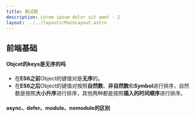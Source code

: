 ```yaml
---
title: 面试题
description: Lorem ipsum dolor sit amet - 2
layout: ../../layouts/MainLayout.astro
---
```



## 前端基础
#### Objcet的keys是无序的吗

- 在**ES6之前**Object的键值对是**无序**的。
- 在**ES6之后**Object的键值对按照**自然数**、**非自然数**和**Symbol**进行排序，自然数是按照**大小升序**进行排序，其他两种都是按照**插入的时间顺序**进行排序。

#### async、defer、module、nomodule的区别

**<script>**标签的**async**和**defer**属性可以控制脚本的加载方式和行为。**async**属性可以异步下载**JavaScript**资源，但会在下载后立即执行，因此仍然可能会阻塞渲染。**defer**属性可以延迟脚本的执行，直到DOM准备完成，因此可以防止脚本阻塞解析和渲染。

最佳实践：建议所有**外链脚本**都默认设置此属性，因为它不好阻塞HTML解析，可以并行下载JavaScript资源，还可以按照它们在HTML中的相对顺序执行，确保有依赖关系的脚本运行时，不会缺少依赖。

在`SPA`的应用中，可以考虑把所有的`script`标签加上`defer`属性，并且放到`body`的最后面。在现代浏览器中，可以并行下载提升速度，也可以确保在老浏览器中，不阻塞浏览器解析HTML，起到降级的作用。

注意：

- `defer`属性仅适用于`外部脚本`,如果`scrpit`脚本没有`src`，则会忽略`defer`特性。
- `defer`属性对模块脚本`scrpit type = 'module'`无效，因为模块脚本就是以`defer`对形式加载的。

**async**

- 不阻塞浏览器解析HTML，但是`script`下载完成后，会立即中断浏览器解析HTML，并执行此`script`。
- 会并行下载JavaScript资源。
- 互相独立，谁先下载完，谁先执行，`没有固定的先后顺序`，`不可控`。
- 由于没有确定的执行时机，所以在脚本里面可能或获取不到HTML中已有的元素。
- `DOMContentLoaded`事件和`script`脚本无相关性，无法确定它们的先后顺序。
- 适用于：`独立的第三方脚本`。

`async`和`defer`最大的区别是它们的`执行时机`。

**type='module'**和**nomodule**属性是特定于发送到浏览器的**ES6**模块。当使用**type='modlue'**时，浏览器会期望这些脚本的内容包含**ES6**模块，并将延迟这些脚本的执行，直到默认构建好**DOM**。相反的，**nomodule**属性会向浏览器表示当前脚本不使用ES6模块。


#### for 和 forEach 的区别

for可以用break来终止循环，可以修改索引改变循环次数，forEach不能修改索引来左右它的循环次数,不能终止循环。

`for in` 和 `for of`循环区别:

- for in 用于遍历对象的键(key),for in 会遍历所有自身的和原型链上的可枚举属性。如果是数组，for in 会将数组的索引(index)当做对象的key来遍历，其他的object也是一样的。for of
- 引入的语法，用于遍历所有迭代器iterator，其中包含HTMLCollection，NodeList,Array,Map,Set,String,TypedArray,arguments等对象的值

数组方法`forEach`和`map`的区别

- forEach没有返回值，map有返回值
- map满足条件的返回当前项

#### 数组扁平化

- 递归

```js
const arr = [1, 2, 3, [10, 20, 30, [500, 600, 800]]]
function flatten(arr){
  let res = []
  if(Array.isArray(arr)){
    for( const k of arr ){
      if(Array.isArray(k)){
        res = res.concat(flatten(k))
      }else{
        res.push(k)
      }
    }
  }
  return res
}
const res = flatten(arr)
console.log(res)    //  [1, 2, 3, 10, 20, 30, 500, 600, 800]
```

#### 统计字符串中字母个数或统计最多的字母数

```js
const str = 'sbsassrabsdasdaspppppppp'

const obj = {}

for (let i = 0; i < str.length; i++) {
  if (str[i] in obj) {
    obj[str[i]]++
  } else {
    obj[str[i]] = 1
  }
}

const res1 = Object.entries(obj)
let max = 0  // 出现最多的字符串的个数
let maxStr = ''   // 出现个数最多的字符串

res1.forEach(v => {
  if (v[1] > max) {
    max = v[1]
    maxStr = v[0]
  }
}
)
```

#### new一个对象的过程

1. 创建一个空对象
2. 将this指向这个对象
3. 给这个对象添加属性/方法，执行这个对象里面的方法
4. 返回这个对象  （所以new一个对象，不用return）

#### css布局，左侧宽度最小150px,最大25%,右侧自适应

```scss
<div class="box">
  <div class="left"></div>
  <div class="right"></div>
</div>

<style lang="scss">
.box{
  width:100vw;
  display:flex;
  .left{
    min-width:150px;
    max-width:25%
  }
  .right{
    flex:1
  }
}

</style>
```

#### 想调节一下父元素的透明度，但是又不影响子元素的透明度

可以为父元素设置一个透明的背景色

```scss
给父元素加 background: rgba(0,0,0,.5)
```

#### iframe的缺点

iframe类似于框架，可以在一个页面中嵌入别的页面。

1. 在一个页面中如果利用iframe嵌入了多个别的页面，不利于我们管理
2. 在一些小型管理设备，比如手机上可能无法完全显示框架，兼容性不好
3. iframe是会阻塞页面的加载的，会影响网页的加载速度。
4. 比如window的onload事件会在页面或者图像加载完成后立即执行，但是如果当前页面当中用了iframe了，那还需要把所有的iframe当中的元素加载完毕才会执行，这样就会让用户感觉网页加载速度特别慢，影响体验感
5. 代码复杂，不利于seo优化，现在的搜索引擎还不能很好的处理iframe当中的内容
6. iframe框架会增加http的请求次数

#### display有哪些取值

- `none:`     隐藏dom元素，但不占据位置
- `flex:`       开启flex布局
- `table:`     table 表格
- `block:`      可以将一个行内/行内块元素，转换成块级元素
- `inline-block:`     将块级/行内元素转换成行内块元素

#### 使用原生js实现点击dom添加边框，点击其他dom则取消边框

```html
<div id="box">
  <span class="icon">按钮</span>
</div>
```

```js
const box = document.getElementById('box')

box.onclick = function (e) {
  e.stopPropagation()
  const target = e.target
  if(isIcion(target)){
    target.style.border = '1px solid red '
  }
}

function isIcion (target) {
  return target.className.includes('icon')
}

const doc = document

doc.onclick = function (e) {
  const children = box.children 
  for(let i = 0 ; i < children.length ; i++){
    if(isIcion(children[i])){
      children[i].style.border = ' none '
    }
  }
}
```

#### const声明的数组，还能push元素吗，为什么

- 因为push是给数组追加元素，并不改变该数组的`内存引用`地址
- const声明的数组是不能重新赋值的

#### 什么是原型链

- 当访问一个对象的某个属性时，会先在这个对象本身去查找
- 当这个对象的本身没有这个属性时，会沿着它的`__proto__`原型去找，即它的构造函数的prototype。
- 直到构造函数原型对象prototype的`__proto__`隐式原型上查找。
- 这样一层一层的往上查找就形成了一条链，叫做原型链。（原型链的尽头是`null`）

#### 了解哪些ES6新特性

- 箭头函数
- 对象解构
- 数组解构
- 扩展运算符
- 新增解决异步编程的方式 `async/await`
- let、const；let 声明变量 const 声明常量  都具有`块级作用域`
- 新增了class，更便于实现继承
- Object.values
- Object.keys
- proxy
- 装饰器
- 函数默认值



#### 单项数据流和双向数据流的理解

- `vue`、`react`都遵循了单向数据流。

- 单向数据流：就好像vue里面的props，父组件流向子组件的数据，子组件里不能直接修改，只能通知父组件来修改，如果是引用数据类型，可以修改里面的属性，但vue始终都是不推荐我们去修改的，因为这样会让数据流向不明确。
- 双向数据流：父组件流向子组件的数据，子组件也是可以修改的流向父组件的，叫做双向数据流，如： v-model .sync修饰符。



#### js中string有哪些常用的方法

- split 将字符串切割成数组
- indexOf :查找字符串中有没有包含某些字符，找到就返回它的索引，找不到则返回-1
- includes: 查找字符串中有没有包含某个字符串，找到就返回true，找不到就返回undefined
- slice
- `es6新增:` repaceAll

#### null和undefined的区别

- null:代表空，（空对象指针），转化为数值时是0。
- undefined:表示未定义，转化为数值时为NaN。
  - 一个函数没有返回值，返回的就是undefined。
  - 访问一个对象里面的属性，当不存在这个属性时，得到的就是undefined。
  - 一个变量被声明，但未赋值，得到的是undefined。

#### for循环里定时器输出问题

1. 利用let具有局部作用域特点

```js
// 把var声明改成let声明
for (var i = 0; i < 5; i++) {
  setTimeout(() => {
    console.log(i) //   5 5 5 5 5
  }, i * 1000)
}

// 怎么解决？依次打印1 2 3 4 5 

for(let i = 0; i < 5 ;i ++ ){
  setTimeout((i)=>{
    console.log(i)   //   0 1 2 3 4 
  }，i * 1000,i)
}
```

2. 利用立即执行函数（`IIFE`）

```js
for(var i = 0; i < 5 ;i ++ ){
  setTimeout((i)=>{
    console.log(i)   //   0 1 2 3 4 
  }，i * 1000,i)
}

for(var i = 0; i < 5 ;i ++ ){
  (
    setTimeout((i)=>{
    console.log(i)   //   0 1 2 3 4 
  }，i * 1000,i)
  )(i)
}
```

#### 函数柯里化

待...
#### js的继承

1. 原型如何实现继承

```js
function Person (value){
  this.val = value
}

Person.prototype.getValue = function (){
  console.log(this.val)
}

function Child(value){
  Person.call(this,value)
}

Child.prototype= new Person()

const child = new Child(123)

child.getValue()   // 123
child  instanceif  Person    // true
```

2. 利用class实现继承

```js
class Footer{
  constrictor(value){
    this.val = value
  }
  // 实例方法
  getValue(){
    console.log(this.val)
  }
}

class Son  extends Footer {
  constrictor(value){
    super(value)
    this.val = value
  }
}

const son  = new Son('test')
son.getValue()   // test
Son  instanceif  Footer    // true
```

#### 前端怎么实现水印效果

1. 显性水印+DOM元素直接遮盖
2. 显性水印+Canvas
3. 保护程序+DOM元素直接遮盖
4. Base64传输
5. 加料的Base64 

#### 对闭包的理解

- 闭包是指有权访问另一个函数作用域中变量的函数，优点是`私有化数据`，但又在私有化数据的基础上报`保持数据`，缺点是：使用不恰当会导致`内存泄露`，在不需要的时候，及时把变量设置为`null`。
- 闭包的应用是非常广泛的，比方常见的`防抖`、`节流`、`函数柯里化`，在vue、react源码也应用广泛使用。

#### 手写实现forEach

```js
  Array.prototype.myForEach = function (callBack) {
    // 先判断this是否是合法的
    if (this === null || this === undefined) {
      throw new TypeError(`Cannot read property 'myForEach' of null`)
    }

    // 判断callback是否合法
    if (Object.prototype.toString.call(callBack) !== `[object Function]`) {
      throw new TypeError(callBack + `is not a function`)
    }

    // 取执行方法的数组对象 和 传入的this对象
    const _arr = this,
      thisArg = arguments[1] || window
    for (let i = 0; i < _arr.length; i++) {
      callBack(_arr[i], i, _arr)
    }
  }
```

#### typeof和instanceof的区别

typeof与instanceof都是判断数据类型的方法，区别：

- `typeof`会返回一个变量的基本类型，`instanceof`返回的是一个布尔值。
- instanceof可以准确的判断`复杂引用数据类型`，但是不能判断`简单数据类型`。
- 而typeof也存在弊端，它虽然可以判断基础数据类型（null除外），但是引用数据类型，除了`function`类型以外，其他的也无法判断。

> 通用检测数据类型，可以采用Object.prototype.toString，调用该方法，统一返回格式 [ojbect xxx] 的字符串。

```js
// 使用方法
const num = 1
Object.prototype.toString(num)   // [object Number]
```

#### 查询某个对象是否有某个属性的方法

```js
const obj = {
  fn:()=>{
    
  },
  fn1:()=>{
    
  }
}

const targetFn = 'fn'   // 你要查询哪个属性

const res= Object.keys(obj).some(v=>v===targetFn)
console.log(res)    // true
```

#### splice 和 slice 的区别

- splice是会改变原数组的，而slice不会改变原数组，而是返回一个新数组。
- splice(startIdx,itemNum)   startIdx从索引哪里开始截取，itemNum截取几个

#### 构造函数 和 普通函数 有什么区别

1. 调用方式不一样:
   - 普通函数调用方式：直接调用person();
   - 构造函数调用方式：需要使用new关键字来调用 new person();
2. 作用不一样（构造函数用来`新建实例对象`的）
3. 首字母大小写习惯 ： `构造函数`一般首字母`大写`，更符合命名规范
4. 函数的`this指向`不同
   - 普通函数中的this，在严格模式下会指向`undefined`,非严格模式下指向`window对象`
   - 构造函数的this指向它本身构造出来的`实例对象`；
5. 写法不同

#### 伪数组和数组的区别

- 区别：伪数组里面有跟数组一样的length属性，可以进行遍历，可以用for循环，以及`forEach`，但不能使用数组方法，伪数组是一个普通对象，数组类型是Array。
- 为什么设置伪数组：伪数组对象的设置目的更多是只让我们`遍历和访问下标`，而不是去添加/删除它的元素。

```js
a.b.c.d  与 a['b']['c']['d'] 哪个性能更高点
答案:
是`a.b.c.d`比`a['b']['c']['d']`性能高些，后者还要考虑`[]`中的变量的情况，再者，从两种形式的结构来看，显然编译器前者要比后者更容易些，自然更快一些.
```

#### Set和Map的区别

- `Set`本身是一个构造函数，类似一个数组，但是它里面的成员的值都是唯一的，没有重复的值。
  - set.keys()：返回键名的遍历器
  - set.values()：返回键值的遍历器
  - set.forEach：用于遍历每个成员
- `Map`本质上是键值对的集合（hash结构），类似于一个对象。但是传统上只能用字符串当作键。这给它的使用带来了很大的限制。
  - size属性：返回Map结构的成员总数
  - set方法：修改成员的值
  - get方法：得到成员的值
  - has方法：判断是否有某个成员，返回一个布尔值
  - forEach方法：遍历每一个成员
  - delete方法：输出某个成员

  #### ES5和ES6的区别，说几个ES6的新增的方法

ES6代表是ES6以后的版本，统称为ES6。

数组的方法:filter reduce sort map some ervey find findIndex

对象的方法:Object.values Object.keys

扩展运算符/收缩运算符

对象的解构赋值 数组的解构赋值 函数形参的默认值

let 和 const let是声明变量的 const常量的

const声明的引用数据类型，里面的属性、元素可以修改，简单数据类型不可以修改。

它们都具有==块级作用域==

新增了块级作用域

#### 使用箭头函数应注意什么/箭头函数和普通函数的区别

- 箭头函数没有自己的this，this指向上一级
- 箭头函数的参数如果只有一个可以去掉小括号，如果return后面只有一句代码的话可以省略大括号
- 箭头函数没有`arguments`
- 箭头函数没有自己的`prototype`
- 普通函数的this指向最后的调用者

#### 对象转换数组

Object.keys（）把对象的所有key转换成一数组

```js
const obj ={
  a:1,
  b:2,
  c:3
}
const res = Object.keys(obj) // 返回一个新数组
console.log(res)    // ['a','b','c']
```

Object.values() 把对象的所有values转换成一数组

```js
const obj ={
  a:1,
  b:2,
  c:3
}
const res = Object.values(obj) // 返回一个新数组
console.log(res)    // ['1','2','3']
```

Object.entries() 把对象转化为数组

```js
const obj ={
  a:1,
  b:2,
  c:3
}
const res = Object.entries(obj)
console.log(res)    // [{a:1},{b:2},{c:3}]
```

#### ES6新特性

- Promise
- async / await
- 箭头函数
- 对象解构 / 数组解构
- Proxy代理
- Map / Set
- 函数参数默认值
- let / const
- 模板字符串
- symbol
- 模块化
- 指数操作符
- 链操作符
- Promise.any
- Object.values（）
- Bigint
- String.prototype.replaceAll()
- 数字分割符
- 展开运算符

#### 手写call

```js
Function.prototype.myCall = function (ctx){
  if(typeof this !== 'function'){
    throw new Error('Error')
  }
  ctx = ctx || window
  ctx.fn = this 
  const args = [...arguments].slice(1)
  const res = ctx.fn(...args)
  delete ctx,fn
  return res
}
```

#### 手写apply

```js
Function.prototype.myApply = function (ctx){
  ctx = ctx || window
  if(typeof this !== 'function'){
    throw new Error('Error')
  }
  ctx.fn = this 
  let res
  if(arguments[1]){
    res = ctx.fn(...arguments[1])
  }else{
    res = ctx.fn()
  }
  delete ctx,fn
  return res
}
```

#### 手写bind

```js
Function.prototype.myBind = function (ctx) {
  if(typeof this !== 'function'){
    throw new Error('Error')
  }
  ctx = ctx || window 
  const _this = this
  const args = [...arguments].slice(1)
  return function F(){
    if(_this instanceof F){
      return new _this(...args,...arguments)
    }
    return _this.apply(ctx,[...args,...arguments])
  }
}
```

#### 跨域怎么解决

- jsonp
- proxy反向代理 -- 通常开发阶段，都是用该方法
- iframe标签 + tomain
- 后端配置`cors`

#### css、重绘、重排

- 重排：比如我们操作dom改变它的盒子大小等，影响到它的布局，就会引发浏览器的重排机制，重新计算dom树、css样式树，结合生成布局树，重新排版渲染页面，叫做重排。
- 重绘：比如单纯改变一个字体大小的，不影响到它的布局排版，那只会引发浏览器的重绘机制，即重新绘制页面，叫做重绘。
- 细节：引发重排必定会引发重绘，引发重绘不一定会引发重排的。

#### js循环机制的过程；举例说明哪些操作是微任务

因为js的特殊性，只能被设置为单线程的，但是为了解决某些比较耗时的任务阻塞到其他任务执行，就有了同步和异步的概念，同步任务在主线程上执行，异步任务暂时挂起，等到有结果了再去执行。

循环过程：代码是从上往下执行，当遇到异步任务，就会开启并推入到任务队列里面，异步又分宏任务和微任务。同步代码立即执行，同步代码执行完了就去看看任务队列里有没有微任务，有就清空微任务，再去处理宏任务，每次都是循环这个过程，叫做事件循环`eventloop`。

#### webSocket使用经验

websocket是一个`持久化`的协议，相比HTTP这种`非持久`的协议来说。

比如一些官网的人工客服窗口等。

## vue

#### v-if和v-show的使用场景

v-if：是通过动态删除和创建整个DOM元素的，相对而言更消耗性能，一般适用于非频繁切换显示/隐藏

v-show：是通过css的display：none来隐藏整个dom元素的，适用于频繁切换的应用场景

v-for和v-if的优先级

通过源码可以知道，当v-for和v-if同时使用在一个标签上，在vue2里v-for的优先级是比v-if高的，vue3中v-if优先级更高。

#### 对vuex的理解

  vuex是用于`状态集中管理`和`数据共享`的，比如一些用户信息、token一般可以存储在vuex和localStorage，搭配使用。

  五大核心属性

- state   存储数据
- mutations  唯一可以直接修改state里面的数据的地方  `不可以执行异步代码`
- actions     `可以执行异步代码`，用于派发mutations来修改数据，可以在这里发请求
- getters   可以简化我们取vuex里面的数据，比如计算购物车的总价，类似于`计算属性`
- modules  当我们的项目很大的时候，vuex里面的数据多了，就很难去阅读了，可以`分模块`，比如用户信息模块  新闻列表模块等

#### vue中的路由导航守卫

- 全局前置守卫

可以使用`router.beforeEach`注册一个全局前置守卫：

```js
const router = createRouter({ ... })

router.beforeEach((to, from) => {
  // ...
  // 返回 false 以取消导航
  return false
})
```

当一个导航被触发时，全局前置守卫按照创建顺序调用。守卫是异步解析执行，此时导航在所有守卫`resolve`完之前一直处于`等待中`。

每个守卫方法接受两个参数：

- `to`：即将要进入的目标 用一种标准化的方式
- `from`：当前导航正要离开的路由 用一种标准化的方式
- `next`:**确保 next** 在任何给定的导航守卫中都被**严格调用一次**。它可以出现多于一次，但是只能在所有的逻辑路径都不重叠的情况下，否则钩子永远都不会被解析或报错。这里有一个在用户未能验证身份时重定向到`/login`的**错误用例**：

可以返回的值如下：

- `false`：取消当前的导航。如果浏览器的URL改变了（可能是用户手动或者浏览器后退按钮），那么URL地址会重置到`from`路由对应的地址。
- 一个路由地址：通过一个路由地址跳转到一个不同的地址，就像调用`router.push()`一样，你可以设置诸如`repace:true` 或 `name:'home'`之类的配置。当前的导航被中断，然后进行一个新的导航，就和`from`一样。

- 全局解析守卫

可以用`router.beforeResolve`注册一个全局守卫。这和`router.beforeEach`类似，因为它在`每次导航`时都会触发，但是确保在导航被确认之前，`同时在所有组件内守卫和异步路由组件被解析之后，解析守卫就被正确调用`

`router.beforeResolve` 是获取数据或执行任何其他操作（如果用户无法进入页面时你希望避免执行的操作）的理想位置。

- 全局后置钩子

路由页面`跳转成功之后`执行的一个钩子，这里一般可以用于修改页面标题，声明页面等事情。

- 路由独享守卫

```js
const routes = [
  {
    path: '/users/:id',
    component: UserDetails,
    beforeEnter: (to, from) => {
      // reject the navigation
      return false
    },
  },
]
```

`beforeEnter` 守卫 **只在进入路由时触发**，不会在 `params`、`query` 或 `hash` 改变时触发。例如，从 `/users/2` 进入到 `/users/3` 或者从 `/users/2#info` 进入到 `/users/2#projects`。它们只有在 **从一个不同的** 路由导航时，才会被触发。

- 组件内守卫

可以在路由组件内直接定义路由导航守卫(传递给路由配置的)

可配置API

- `beforeRouteEnter`
- `beforeRouteUpdate`
- `beforeRouteLeave`

```js
const UserDetails = {
  template: `...`,
  beforeRouteEnter(to, from,next) {
    // 在渲染该组件的对应路由被验证前调用
    // 不能获取组件实例 `this` ！
    // 因为当守卫执行时，组件实例还没被创建！
    next(vm=>{
      console.log(vm)  // vm就可以拿到当前组件实例对象
    })
  },
  beforeRouteUpdate(to, from) {
    // 在当前路由改变，但是该组件被复用时调用
    // 举例来说，对于一个带有动态参数的路径 `/users/:id`，在 `/users/1` 和 `/users/2` 之间跳转的时候，
    // 由于会渲染同样的 `UserDetails` 组件，因此组件实例会被复用。而这个钩子就会在这个情况下被调用。
    // 因为在这种情况发生的时候，组件已经挂载好了，导航守卫可以访问组件实例 `this`
  },
  beforeRouteLeave(to, from) {
    // 在导航离开渲染该组件的对应路由时调用
    // 与 `beforeRouteUpdate` 一样，它可以访问组件实例 `this`
  },
}
```

##### 完整的导航解析流程

1. 导航被触发。
2. 在失活的组件里调用 `beforeRouteLeave` 守卫。
3. 调用全局的 `beforeEach` 守卫。
4. 在重用的组件里调用 `beforeRouteUpdate` 守卫(2.2+)。
5. 在路由配置里调用 `beforeEnter`。
6. 解析异步路由组件。
7. 在被激活的组件里调用 `beforeRouteEnter`。
8. 调用全局的 `beforeResolve` 守卫(2.5+)。
9. 导航被确认。
10. 调用全局的 `afterEach` 钩子。
11. 触发 DOM 更新。
12. 调用 `beforeRouteEnter` 守卫中传给 `next` 的回调函数，创建好的组件实例会作为回调函数的参数传入。

#### keep-alive的使用

```js
<keep-alive includes="['Son']">  
  // includes 是要指定哪些组件需要缓存，可以写成数组/正则/字符串，与组件里的name配对
  // excludes 指定哪些组件不需要缓存  .....
  // 需要缓存的组件
  <router-view />
</keep-alive>
```

#### 有没有自定义过一些指令

- 一键copy文字
- 图片加载不出来，显示默认图片
- 表单自动获取焦点


#### data、props、methods、watch、computed的优先级

`props` > `methods` > `data` > `computed` > `watch`

computed与watch的应用场景

computed：当多个数据依赖一个数据的时候，用computed，具有缓存性，必须有返回值，因为是依赖计算出来的这个值

watch：当一个数据依赖多个数据的时候，用watch，watch里面可以执行异步代码，computed不行.

#### 生命周期

###### vue2:

`beforeCreate=>created `

 创建前创建完毕，

beforeCreate此时还没有el和data和methods,数据代理还没开始

created此时已经有data和methods了，数据代理也开始了

`beforeMount>mounted`

挂载前挂载完毕

beforeMount可以发送ajax请求，开启定时器、发布订阅等操作了

mounted 此时已经有DOM结构了，可以操作dom，但是不建议这么做

`beforeUpdata==>updated`

数据更新会触发这两个钩子，不能在updated这个钩子函数里面更新数据，这样会一直触发这个函数，会形成死循环。

`beforeDestroy==>destroyed`

beforeDestroy一般在这个钩子上，做一些收尾工作，比如==清除定时器==、==取消订阅==、==清除自定义事件==等.

###### vue3:

beforeDestroy 改为 beforeUnmount

destroyed 改为 unmounted

> vue2中当没有指定el要挂载的元素，beforeCreate和created都会触发
>
> vue3不会

#### 对vue3有了解过吗

vue3中响应式用到了ES6中的 `Proxy` 代理对象，但是对于基本数据类型，还是用了Object.defineProperty来做响应式。

vue3中打包速度和更好支持TS，还有组合式API，数据和方法都整合到了setup函数里面（setup执行时机比beforeCreate还快，setup里面的this -undefined），比传统vue2的optionsApi能够更好更优雅的管理代码，可以把每个功能模块拆成一个hooks模块，需要就引入这个模块。

vue3中的Proxy性能更好，因为proxy侦听的对象本身，而defineProerty是遍历对象的每个属性，在性能消耗方面，vue3性能消耗更低。

由于Proxy，vue3能侦听到数组被修改，而vue2不能，但能通过那其中方法去改变（改变原数组的方法）,都知道，vue2中给对象后新增的属性是丢失了响应式的，而vue3没有，后新增的属性也是响应式的

新增了watchEffect API，它是一个函数，接受一个回调函数，它是非惰性的。在这个函数里面用到了某个数据，当你读取或修改了这个数据，就会被这个函数侦听到，从而触发这个回调函数，就可以在这个会回调里面写一些自定义逻辑了

移除了过滤器：因为像过滤器能实现的，用computed和methods也能实现，用过滤器，反而还有学习成本。

用到的内置api要单独按需引入

```js
例如：import {ref,reactive,watchEffect} from 'vue'
```

更好的浏览器红利

新增了 `ref`、`reactive` 函数

#### vue3中做过哪些性能优化

reatvie与shallowReactive的区分使用场景，当一个数据结构是深层次的，但要做响应式的只有第一层的话，可以用shallowReactive

```js
import { shallowReactive } from 'vue'
exprot default {
  name:'xxx',
  setup(){
    const data = shallowReactive({
      name:'杨某某',
      age:18
    })
    return {data}
  }
}
```

#### vue中nextTick的作用与原理

vue更新页面是采用了异步更新的，如果我们想要获取到最新的DOM，可以用vue给我们提供的nextTick，在它的回调里面可以拿到更新后的DOM元素,但是vue是不推荐我们直接操作DOM的,nextTick底层用了`promise.then`方法，如果浏览器不支持，就会使用`mutationObserver`、`setTimeout`

- nextTick的细节：如果你没有提供回调，它会返回一个`promise对象`，所以可以使用`async`、`await`

- 原理：

  vue更新数据是异步更新的，当发现数据变更，会开启一个队列，推进这个队列，当多次数据变更只会推进一次，这样会减少一些不必要的更新和计算。

#### Vue.use原理 

概念:

如果插件是一个对象，必须提供 `install` 方法

如果插件是一个函数，它会被作为 `install` 方法，install方法调用时，会将Vue构造函数作为参数传入

> 注意:该方法需要在调用new Vue() `之前` 被调用

#### vue中的token持久化存储

vue中存储token，一般像token这样的数据都要做持久化的，我们都知道存储在本地localStorage里面的数据只有在用户主动去清除才会被清除的，是持久的，但是还有一个问题，存储在localStorage里的数据不是响应式的，我们可以也存一份到vuex里，我们可以借助一个插件-- `persistedstate` 来做token持久化。

```js
1、安装
npm i persistedstate
2、导入插件
import persistedstate from 'vuex-persistedstate'
3、使用
modules: {},
plugins: [
  // 使用vuex数据持久化插件
  persistedstate({
    paths: ['tokenObj']
  })
]
```

#### 当修改data时vue的组件重渲染是异步还是同步

vue更新数据是采用了异步策略的。当我们修改了数据，vue会开启一个队列，当多次触发修改数据，也只会被推进这个队列一次，因为这样可以避免不必要的计算更新视图，所以vue给我们提供了一个 `nextTick` 函数，它的回调里面可以拿到最新的dom。

#### vue多组件嵌套通信方式

eventBus 事件总线  `适用于任意组件间通信`

props，从父组件逐层往下传递数据...

消息订阅与发布  需要安装插件

vue2.x后新增的provide与inject

发送方：

```js
import { provide } from 'vue'
provide('事件名',要传递的数据)
```

接收方：

```js
import { inject } from 'vue'
const res = inject('事件名')   // res 得到的就是数据
```

#### this.$off 源码

```js
Vue.prototype.$off = function (event, fn) {
  var vm = this;   // 保存this
  // 当没有传参数，清空所有event事件
  if (!arguments.length) {
    vm._events = Object.create(null);  // 创建一个空对象
    return vm   // 返回这个空对象
  }
  // 当传入的是一个数组，遍历数组里的每一项并清空该事件
  if (Array.isArray(event)) {
    for (var i$1 = 0, l = event.length; i$1 < l; i$1++) {
      vm.$off(event[i$1], fn); 
    }
    return vm
  }
  // specific event
  var cbs = vm._events[event];
  if (!cbs) {
    return vm
  }
  if (!fn) {   // 如果没有传入回调函数，则只移除这个回调的监听器
    vm._events[event] = null;
    return vm
  }
  // specific handler
  var cb;
  var i = cbs.length;
  while (i--) {
    cb = cbs[i];
    if (cb === fn || cb.fn === fn) {
      cbs.splice(i, 1);
      break
    }
  }
  return vm
};
```

#### 为什么vue中methods对象this能到data里面的数据---原理

```ts
function initMethods (vm, methods) {
    var props = vm.$options.props;
    for (var key in methods) {
      {
        if (typeof methods[key] !== 'function') {
          warn(
            "Method \"" + key + "\" has type \"" + (typeof methods[key]) + "\" in the component definition. " +
            "Did you reference the function correctly?",
            vm
          );
        }
        if (props && hasOwn(props, key)) {
          warn(
            ("Method \"" + key + "\" has already been defined as a prop."),
            vm
          );
        }
        if ((key in vm) && isReserved(key)) {
          warn(
            "Method \"" + key + "\" conflicts with an existing Vue instance method. " +
            "Avoid defining component methods that start with _ or $."
          );
        }
      }
      / bind绑定函数的的this指向vue构造函数 /
      vm[key] = typeof methods[key] !== 'function' ? noop : bind(methods[key], vm);
    }
}
```



#### vue3的patch打补丁做了些什么

- 对比新旧vNode的tag`标签`有没有改变，没有再对比的`props`有没有改变

```js
// oldVNode 旧节点 newVnode  新节点
function ptach(oldVNode,newVnode){
if(oldVNode.tag === newVnode.tag){
 // 存储旧节点
  const el = oldVNode.el
  // props
  const oldProps = oldVNode.props || {}
  const newProps = newVNode.props || {}
  // 遍历新对象
  for(const key in newProps){
    const oldValue = oldProps[key]
    const newValue = newProps[key]
    // 当新旧的props发生改变了，把最新的props赋值给旧的节点
    if(newVlaue !== oldValue){
      el.setAttribute(key,newValue)
    }
  }
  // 遍历旧对象
  for(const key in oldProps){
    // 如果旧对象没有key
    if(!(key in newProps)){
      el.removeAttribute(key)
    }
  }
  // children
  const oldChildren = oldVNode.children
  const newChildren = newVNode.children
  if(typeof newChildren = 'string'){
  }
}
}
```

#### vue3的细节

- compunted返回的是一个ref对象
- watch不能直接侦听一个字符串/数字，需要侦听的是`ref`对象

#### 函数式组件

- 优点：
  - `函数式组件` 不会有状态，不会有 `响应式数据` ，也没有自己的 `生命周期钩子` 这些东西，所以性能比普通组件性能要好。
  - `函数式组件` 和普通的对象类型的组件不同，它不会被看作成一个真正的组件，我们知道在 `patch` 过程中，如果遇到一个节点是组件的` vnode` ，会递归执行子组件的初始化过程；而函数式组件的 `render` 生成的是普通的 `vnode` ，不会又递归的子组件的过程，因此渲染开销会低很多。

#### computed的细节

```js
computed:{
  a(){
    return 100
  },
  b({a}){   // 入参可以拿到当前组件实例对象
    return a+100
  }
}
```

这样就不会在组件刷新时重新获取`getter`了，这也是性能优化的一种手段。

#### vue3的渲染机制

- 渲染管线：

  从高层面的视角看，Vue组件挂载后发生了如下这几件事：

  - `编译`：Vue模板被编译为了`渲染函数`:即用来返回虚拟DOM数的函数。这一步骤可以通过构建步骤提前完成，也可以通过使用运行时编译器即时完成。
  - `挂载`：运行时渲染器调用渲染函数，遍历返回的虚拟DOM数，并基于它的创建实际的DOM节点。这一步会作为`响应式副作用`执行，因此它会追踪其中所用到的所有响应式依赖。
  - `更新`：当一共依赖发生变化后，副作用会重新运行，这时候会创建一个更新后的虚拟DOM树。运行时渲染器遍历这颗新树，将它与旧树进行比较`diff`，然后将必要的更新应用到真实DOM上去。

- 模板 vs 渲染函数：

  Vue 模板会被预编译成虚拟 DOM 渲染函数。Vue 也提供了 API 使我们可以不使用模板编译，直接手写渲染函数。在处理高度动态的逻辑时，渲染函数相比于模板更加灵活，因为你可以完全地使用 JavaScript 来构造你想要的 vnode。

  那么为什么 Vue 默认推荐使用模板呢？有以下几点原因：

  1. 模板更贴近实际的 HTML。这使得我们能够更方便地重用一些已有的 HTML 代码片段，能够带来更好的可访问性体验、能更方便地使用 CSS 应用样式，并且更容易使设计师理解和修改。
  2. 由于其确定的语法，更容易对模板做静态分析。这使得 Vue 的模板编译器能够应用许多编译时优化来提升虚拟 DOM 的性能表现 (下面我们将展开讨论)。

  在实践中，模板对大多数的应用场景都是够用且高效的。渲染函数一般只会在需要处理高度动态渲染逻辑的可重用组件中使用。想了解渲染函数的更多使用细节可以去到[渲染函数 & JSX](https://cn.vuejs.org/guide/extras/render-function.html) 章节继续阅读。

- 树结构打平：

  - 当这个组件需要重渲染时，只需要遍历这个打平的树而非整棵树。这也就是我们所说的**树结构打平**，这大大减少了我们在虚拟 DOM 协调时需要遍历的节点数量。模板中任何的静态部分都会被高效地略过。

#### vue渲染流程

`template` 模板 或 `render` 渲染函数转换成 `vnode`虚拟节点，然后通过`mountElement`函数渲染成`element`真实DOM，再 `append(#app)`

> 注意：render渲染函数和template模板最终都会渲染成虚拟节点，但是render函数优先级更高，但是vue更推荐我们使用template模板写法，简单并且可以得益于diff时对于静态节点做静态提升的性能优化。



#### vue中的custom render

- 简介：允许用户自定义目标渲染平台
- 动机：不再局限于浏览器dom平台，可以把vue的开发模型扩展到其他平台。
- 使用：
  - createRennder：创建渲染器
  - 实现渲染接口：
    - createElement：创建元素
    - Insert:插入元素到容器内
    - setElementText:设置元素到文字
    - createtext：创建一个文字
    - parebNode:返回元素到父节点
    - remove：移除元素
    - patchProp:设置props
  - createApp:基于renderer创建app实例
- 原理

## http

#### 1、常见状态码

`3开头`：重定向

301:永久重定向

304:协商缓存  // 强缓存

`4开头`

400：请求参数错误

401: 没有权限（资源访问权限）

403：没有权限(token失效)

404: 地址找不到

405:用户在Request-Line字段定义的方法不允许

`5开头`：服务端问题

500：服务器产生内部错误

501：服务器不支持请求的函数

502：服务器暂时不可用，有时是为了防止发生系统过载

503：服务器过载或停止维修

504：关口过载，服务器使用另外一个关口或服务来响应用户，等待时间设定值较长

505：服务器不支持或拒绝请求头中指定的HTTP版本

#### 2、http的理解

HTTP：协议是超文本传输协议，是客户端浏览器或其他程序"请求"与Web服务器响应之间的应用层通信协议

HTTPS：主要是由HTTP+SSL构建的可进行加密传输、身份认证的一种安全通信通道。

#### 3、http与https的区别

- `https` 协议需要到CA申请证书，一般免费证书较小，因而需要一定的费用。
- `http` 是超文本传输协议，信息是明文传输的，https则是具有安全性的ssl加密传输协议。
- `http` 和 `https` 使用的是完全不同的连接方式，用的端口也不一样，前者是`80`，后者是`443`。
- `http` 的连接很简单，是无状态的：https协议是由ssl+http协议构建的可进行加密传输、身份认证的网络协议，比http协议安全。

#### 4、三次握手和四次挥手

三次握手是网络客户端跟网络服务器之间建立连接，并进行通信的过程。相当于客户端和服务器之间你来我往的三个步骤

1. 第一次握手是建立连接，客户端发送连接 请求报文，并传送规定的数据包
2. 第二次握手是服务器端表示接收到连接请求报文，并回传规定的数据包
3. 第三次握手是客户端接收到服务器回传的数据包后，给服务器端再次发送数据包。这样就完成了客户端跟服务器的连接和数据传送

#### 四次挥手表示当前这次连接请求已经结束，要断开这次连接

1. 第一次挥手是客户端对服务器发起断开请求
2. 第二次挥手是服务器表示接收到这次断开请求
3. 第三次挥手是服务器表示已经断开连接
4. 第四次挥手是客户端断开连接


```js
// 清理npm缓存
npm cache clean -f
// 安装scss
npm i sass sass-loader dart-sass

// .env.devalopment  开发环境会执行该文件
// .env.production   上线环境会执行该文件

vue.config.js文件下
module.exports = {
 publicPath：'/'  //   /是绝对路径  ./是相对路径 
}
```

- 对于对象后添加的属性，是丢失响应式的，vue监听不到的，但vue提供了api，this.$set/Vue.set，原因是Object.defineProperty的缺陷，对于数组，通过下标修改某个元素也是侦听不到的
- Object.defineProperty做数据劫持是给数据添加getters setters，如果是深结构的数据需要递归深层次遍历添加get set，初始化的时候性能损耗也比较大



#### 什么是跨域？怎么解决跨域？

- 跨域是浏览器为了安全考虑，设置的一个安全策略，`域名`、`端口号`、`协议`有一个不同，都违反了浏览器的同源策略，又称为跨域。
- 解决办法:
  - 利用jsonp，缺点是只支持`get请求`，不支持post请求
  - cors：前端配合后端解决
  - 利用iframe标签：document.domain+iframe的设置
  - 利用基于webpack构建的cli工具配置反向代理：配置proxy，`原理：`是先搭建一个代理服务器，通过代理服务器去访问另一个服务器，然后代理服务器拿到数据后再发送给浏览器，因为同源策略是浏览器与服务器之间的，而服务器与服务器是没有跨域的
  - 使用HTML5 postMessage

#### 强缓存和协商缓存

- 强缓存：不会发送请求到服务器，而是直接从缓存中取
- `http状态码`:200

> 服务端通过设置`Expires`和`Cache-Control`来实现

`Cache-Control`可以组合使用多个指令：

| 指令         | 作用                                                     |
| ------------ | -------------------------------------------------------- |
| public       | 表示响应可以被客户端和代理服务器缓存                     |
| private      | 表示响应只可以被客户端缓存                               |
| max-age=30   | 缓存30秒后过期，需要重新请求                             |
| s-maxage=30  | 覆盖max-age,作用一样，只在代理服务器中生效               |
| no-store     | 不缓存任何响应                                           |
| no-cache     | 资源被缓存，但是立即失效，下次会发起请求验证资源是否过期 |
| max-stale=30 | 30秒内，即使缓存过期，也会使用该缓存                     |
| min-fresh=30 | 希望在30秒内获取最新的响应                               |

- 协商缓存：会发送请求到服务器，通过服务器来告知缓存是否可用
- `http状态码`: 304

> 协商缓存表示如果缓存过期，那么就需要重新发起请求验证资源是否更新，可通过设置HTTP Header的last-modified和ETag来实现



#### 浏览器输入url回车后都发生了什么

1. 通过DNS域名解析出真实的服务器id地址
2. 查找缓存  ===> 浏览器 = 本地 = 路由器
3. 浏览器与目标服务器`建立TCP连接`
4. 浏览器通过http协议发送请求
5. 服务器处理请求
6. 服务器发出一个HTML响应
7. 释放/断开TCP连接
8. 浏览器显示页面
9. 浏览器发送获取嵌入在HTML中的其他内容

#### Cookie

特点：

- `有安全问题`，如果被拦截，就可以获取Session所有信息，然后将Cookie转发就能达到目的。
- 每个域名下的Cookie不能超过`20个`，大小不能超过`4kb`
- Cookie在请求新页面的时候都会发送过去
- Cookie创建成功名称就不能修改
- 跨域名不能共享Cookie

应用场景：

- 最常见的就是Cookie和Session结合使用，将SessionId存储到Cookie中，每次请求都会带上这个SessionId，这样服务器就知道是谁发起的请求
- 可以用来统计页面的点击次数

Cookie都有哪些字段：

- `Name`、`Size`顾名思义
- `value`:保存用户登录状态，应该将该值进行`加密`，`不能使用明文`
- `path`:可以访问此Cookie的路径，比如juejin.cn/editor，只有/editor这个路径下的才可以读取Cookie
- `httpOnly`：表示禁止通过JS访问Cookie，减少XSS攻击
- `secire`：只能在htttps请求携带
- `samesite`：规定浏览器不能在跨域中携带Cookie减少CSRF攻击
- `domain`:域名，跨域或者cookie的白名单，允许一个子域获取或操作父域的cookie，实现单点登录的话会非常有用。
- `Expires`/`Max-size`:指定时间或秒数的过期时间，没设置的话就和`session`一样关闭浏览器就失效。

#### XSS攻击

XSS攻击是一个`代码注入攻击`，通过恶意注入脚本在浏览器运行，然后盗取用户信息。

**造成XSS攻击其实本质还是因为网站没有过滤恶意代码，与正常代码混在一起之后，浏览器没有方法分辨哪些是可信的，然后导致恶意代码也被执行**，然后就可能导致一下情况：

- 页面数据或用户信息被窃取，如DOM、Cookie、localstorage
- 修改DOM，比如伪造登录窗口或在页面生成浮窗广告
- 监听用户行为，比如在登录或银行等站点用addEventListener监听键盘事件，窃取账号密码等信息
- 流量被劫持向其他网站

XSS攻击有三种类型：`存储型`、`反射型`、`DOM型`

- `存储型`：是在有发帖评论等带有数据保存功能的网站的input、textarea将恶意代码提交到网站数据库中，如`<script src="http://恶意网站"></script>`，然后比如在显示评论的页面就会从数据获取，并直接执行这个script标签里的恶意代码
- `反射型`:是攻击者将恶意JS脚本作为用户发送给网站请求的一部分,然后网站又把恶意脚本返回给用户,这时候就会在页面中被执行,比如打开包含带恶意脚本的链接,当打开后会向服务器请求后,服务器会获取URL中的数据然后拼接在HTML上返回,然后执行.它和存储型不同的是不会存储在服务器里
- `基于DOM型`:就是攻击通过一些劫持手段,在页面资源传输过程中劫持并修改页面的数据,插入恶意代码

防范XSS攻击的方法:

- 就是对输入框的内容进行`过滤`或转义符进行`转码`
- 使用`CSP`,就是`白名单`,告诉浏览器哪些外部资源可以加载执行,让即使插入进来恶意代码的也不会执行.或者可以向哪些第三方站点提交数据,开启白名单的方式有两种:
  - 使用meta标签 `<mete http-equiv="Content-Security-Policy"`
  - 设置http头部的`Content-Security-Policy`
- 对一些敏感信息进行保护,在`Cookie`信息中添加`httpOnly`,告诉浏览器在保存Cookie,并且不要对客户端脚本开放访问权限,然后就不能通过document.cookie获取cookie了.
- 使用`验证码`,避免脚本伪装成用户执行一些操作

#### HTTP 和 HTTPS协议的区别？

- `https`协议需要CA证书，费用较高，而`http`协议不需要
- `http`协议是超文本传输协议，信息是明文传输的，`https`则是具有较高的安全性，是`密文`传输的
- 使用不同的连接方式，端口也不同，`http`协议端口是80，`https`协议端口是443
- `http`协议连接很简单，是无状态的，`https`协议是具有`SSL`和`http`协议构建的可进行加密传输、身份认证的网络协议，比`HTTP`更加安全

#### webpack的基本功能

- 代码转化：如TypeScript编译成JavaScript、scss编译成css等
- 文件优化：压缩javascript、css、html代码，压缩合并图片等
- 代码分割：提取多个页面的公共代码、提取首屏不需要执行部分的代码让其异步加载
- 模块合并：在采用模块化的项目有很多模块的文件，需要构建功能把模块分类合并成一个文件
- 自动刷新：监听本地源代码的变化，自动构建，刷新浏览器
- 代码校验：在代码被提交到仓库前需要检测代码是否符合规范，以及单元测试是否通过
- 自动分布：更新完代码后，自动构建出线上发布代码并传输给发布系统

#### json.stringify的缺点

- 如果是时间对象，stringify后会变成一个时间字符串，不能使用时间对象的方法
- 如果对象里面的属性的值是undefined，或者是方法的话会丢失

#### 怎么解决白屏问题

- 骨架屏
- loading
- 首屏时间较长，如果 `SPA` 单页面可以使用路由懒加载，减少首屏时间。

## 面试记录

#### 1、珠海格力
###### 箭头函数和普通函数的区别

- 箭头函数没有自己的this指向，它的this指向上下文的，而普通函数this指向最后调用它的那个调用者。
- 箭头函数没有`arguments`，因为它没有`prototype`属性。
- 箭头函数更简洁，ES6后出的。
- 箭头函数的形参当只有一个的时候，可以省略小括号，如果执行体只有一条语句可以去掉大括号，并且可以省略`return`关键字

###### 数组去重的方法

- for、while循环
- ES6的`new Set`方法

###### 组件通信传递方式

- 父子通信 `props`、`emit`、`ref`
- vuex、eventBus
- 跨级组件 `provide`提供者、`inject`消费者

###### vue2的响应式原理是什么

vue2响应式原理使用到了ES6的`Object.defineProperty`来对数据的劫持，进而实现数据的双向绑定。

当我们定义在data里面的数据，vue底层帮我们使用到了defineProperty来给数据绑定`get`和`set`，但读取属性时，会触发get这个方法，当修改属性时，会触发set这个方法，对于一些深层次的结构对象，需要使用递归来遍历每个属性，所以初始化是比较损失性能的。这个方法是不能够侦听到数据的变化的，但是可以使用到vue给我们重写了那七个改变原数组的方法来实现修改数据响应页面，push、pop、unshift、shift、sort、reverse、splice方法。同时给对象后添加新的属性和删除属性，是没有响应式的。可以使用vue给我们提供的$set方法。

###### API封装包含哪些方面

比如设置baseUrl基地址、统一的响应超时时间，请求、响应拦截器等。

- 建立api文件。
- 根据不同的接口类型存放不同的js文件里，便于后期查找和阅读。

###### 项目中做过了哪些前端优化

- 路由的懒加载，减少首屏加载时间
- 对于一些小图标，做成精灵图，减少请求次数
- 一些公共样式单独抽离出来，需要引入使用
- 对于一些长列表数据，可以使用表格进行分页，数据一页一页的往服务器里取，减少服务器压力
- api的封装
- 封装骨架屏，减少用户在等待时间的焦虑

###### 怎么判断数据类型？ 引用类型/常用类型

- 引用类型

  - 利用万能检查类型方法`Object.prototype.toString.call(要检测的数据)`

    ```js
    const str = '杨某某'
    console.log(Object.prototype.toString.call(str)) // [object String]
    ```

- 基本类型

  - typeof
    - 判断太多数类型都是准确的，注意`typeof null ==> object`
  - instanceof
    - 判断目标数据是否在谁的`原型链`上，返回一个布尔值。

###### js中有几种数据类型

- undefined
- null
- String
- Number
- Boolean
- Object
- bigInt  `ES6后出`

###### 跨域的问题

跨域，是浏览器出于安全考虑提出同源策略。是仅仅存在于浏览器和服务器之间，协议、端口号、域名有一个不同都违反了浏览器的同源策略。

解决方法：

- jsonp：只支持get请求，不支持post请求
- 反向代理：配置一下即可解决跨域问题，底层是帮我们开启了一个微型服务器，通过这个微型服务器去访问目标服务器取数据，去到数据再返回给浏览器，因为服务器和服务器之间是不存在跨域问题的。
- ifram标+|domain

###### 对vue2的理解

`响应式原理`：vue2是使用`Object.defineProperty`来对数据劫持，实现响应式的。

缺点：

- 初始化数据给数据递归遍历绑定get、set是比较损耗性能的。
- 不能侦听数据的变化，需要使用到vue给我们重写的那七个方法和`$set`来实现数据的响应式
- 对于对象后添加的属性和删除属性是无法检测到的，所以不是响应式的，可以利用`$set`方法
- 对于vue2，vue3使用的`Proxy`代理对象实现数据的响应式的，这个方法实现数据的响应式比起vue2来说，性能来说是比较好的，因为Proxy是对整个对象做代理，不需要递归遍历所有数据绑定get、set，而且能够侦听数组的变化，对于对象后添加的属性也能监听到。

###### vue2和vue3的区别

- 实现响应式原理不一样
- vue3不需要像vue2那样this拿数据
- vue3使用了TS重写了，更好的类型推断，更好的支持TS
- `重要`：vue3也引入了`hooks`函数
- 定义数据方式不一样，vue2是传统的`options`api，而vue3改为了`composition`api，传统的options更好的学习成本，利于初学者学习，但不利用后期维护，composition更好复用代码以及后期维护
- vue3最大的特点，我觉得是引入了hooks，更好的代码复用，也解决了vue2的代码复用mixins的缺点：`数据来源不够明确`，`命名冲突`等问题。hooks的出现正好解决了这个问题。
- 生命周期不一样：vue3移除了`beforeCreate`和`created`钩子，可使用`setup`方法代替vue2的beforeDestroy===>beforeUnMount 、 destroyed  ----  unMounted

###### 项目中平时怎么管理接口

- 利用apipost管理

###### 项目中对于重复请求是如何解决的

利用`repeat-request-minde`这个库检测有没有重复请求接口。

重复请求的危害：

- 增加服务器的压力
- 可能会因为其中的某个请求失败导致页面显示错误

解决思路：

- 前置处理：一般开发的时候可能不会留意到有重复的请求，要避免这种情况需要自动监控并给出警告，才能从源头杜绝重复请求的发生。
- 后置处理：出现了重复请求之后能够自动取最后的请求，不发出之前的请求。
- 先找出重复请求的根源，比如一些按钮，用户短时间多次点击导致的多次请求，这时可以利用按钮的`disabled`属性关闭按钮的点击功能，又或者添加一些loading框，防止用户多次点击，导致重复请求。

###### 服务端渲染-SSR

`hydration` 注水：服务端渲染场景下，首次渲染返回静态字符串，并没有交互能力。这时需要对代码进行注水，使之功能完整。

## 小程序

#### 小程序和H5的区别

- 运行环境方面
- 运行机制方面
- 系统权限方面
- 开发语言方面
- 开发成本方面
- 更新机制方面
- 渲染机制方面

#### 项目遇到的问题

#### 移动端点击事件300ms延迟问题

问题描述：移动端web网页触屏事件是有300ms延迟的，往往会造成按钮点击延迟甚至是点击失效。

解决方法：

- 借助fastclick可以解决在手机上点击事件的300ms延迟
- zepto.js的touch模块，tap事件也是为了解决click的延迟问题

#### audio 和 video在ios和andriod中自动播放

由于优化用户体验，苹果系统和安卓系统通常都会禁止自动播放和禁止页面加载时使用JS触发播放，必须由用户主动点击页面才可以触发播放。通过给页面根元素加touchstart的监听事件实现触发播放

```js
$('html').one('touchstart', function() {
  audio.play()
})
```

#### 项目优化

###### token的主动处理：

- 用户登录时获取到token，存储到vuex和本地中，把当前时间戳存储进去，然后每次发送请求都会携带token过去，请求之前就判断一下 如果当时存储token的时间戳 - 现在的时间戳 >=设置的token过期时间，就拿ref_token去获取新的token，然后重新存储到vuex和本地中，然后发送请求。

#### iphone7用for...in遍历数组失效

问题描述：最初学习使用js时，觉得`for...in`遍历比`for循环`简洁，后期在用户反馈后发现iPhone7不支持用for...in遍历数组

解决方法：改为了for循环遍历



#### webpack的基本配置

- mode:指定打包的模式，development 或 production
- devtool：指定生成sourceMap的方式
- entry：配置入口文件。多文件打包的话要打包几个文件，就在entry中写几个入口，output的filename用占位符`[name]`表示。
- loader：辅助打包的各种工具。
- plugins：插件，loader被用于转换某些类型的模块，而插件则可以用于执行范围更广的任务。如htmlWebpackPlugin,CleanWebpackPlugin。
- devServer：使用WebpackDevServer开启热更新，提升开发效率。


#### 后台管理系统的动态路由表的坑

利用addRoutes添加动态路由表，但还没生成就已经跳转到其他页面去了，怎么解决？

- 等动态路由表生成后再`mouted`挂载

  ```js
  const vm = new Vue({
    store,
    render:h=>h(App),
    router
    ....
  })
  // 此处判断是否生成了动态表了
  vm.mouted('#app')
  ```

在动态路由页面里刷新会出现404怎么解决？

- 原因：因为生成动态路由表的数据是存储在vuex里面的，因为vuex的数据是存储在内存里的，刷新会丢失，所以vuex里的数据刷新会重置。
- 解决方法：
  - 把vuex里面的动态路由表的数据也存储一份到本地里面，持久化​

细节：退出登录时，记得把动态路由表的数据清空掉，要不会出现下次不同账号的用户登录也会有上一个用户的权限。

#### 组件内守卫

```js
const UserDetails = {
  template: `...`,
  beforeRouteEnter(to, from) {
    // 在渲染该组件的对应路由被验证前调用
    // 不能获取组件实例 `this` ！
    // 因为当守卫执行时，组件实例还没被创建！
  },
  beforeRouteUpdate(to, from) {
    // 在当前路由改变，但是该组件被复用时调用
    // 举例来说，对于一个带有动态参数的路径 `/users/:id`，在 `/users/1` 和 `/users/2` 之间跳转的时候，
    // 由于会渲染同样的 `UserDetails` 组件，因此组件实例会被复用。而这个钩子就会在这个情况下被调用。
    // 因为在这种情况发生的时候，组件已经挂载好了，导航守卫可以访问组件实例 `this`
  },
  beforeRouteLeave(to, from) {
    // 在导航离开渲染该组件的对应路由时调用
    // 与 `beforeRouteUpdate` 一样，它可以访问组件实例 `this`
  },
}
```

#### 路由的完整的导航解析流程

- 导航被触发
- 在失活的组件里调用`beforeRouteLeave`守卫
- 调用全局的`beforeEach`守卫
- 在重用的组件里调用`beforeRouteUpdate`守卫
- 在路由配置里调用`beforeEnter`
- 解析异步路由组件
- 在被激活的组件里调用`beforeRouteEnter`
- 调用全局的`beoforeResolve`守卫
- 导航被确认
- 调用全局的`afterEach`钩子
- 触发DOM更新
- 调用`beforeRouteEnter`守卫中传给`next`的回调函数，创建好的组件实例会作为回调函数的参数传入

#### 路由缓存

- 使用`<keep-alive>`可缓存路由
- 它有`include` 和 `exclude`两个属性，分别表示包含或排除某些路由，值可以是字符串、数组、正则表达式
- 独有的声明周期方法:`activited`、`deactivited`

#### 数据类型

- 简单数据类型：`number`、`string`、`null`、`undefined`、`symbol(es6后)`、`bigInt(es6后)`、`boolean`
- 复杂/引用数据类型：object

#### isNaN 和 Number.NaN的区别

`isNaN`:

- 只要不是number就会返回 true

```js
isNaN(NaN); // true
isNaN('A String'); // true
isNaN(undefined); // true
isNaN({}); // true
```

`Number.isNaN`:

相当与是isNaN的加强版，弥补了`isNaN`很多的不足。

先判断是否是`number`类型，再判断是否是`NaN`。

```js
Number.isNaN(NaN); // true

Number.isNaN('A String'); // false

Number.isNaN(undefined); // false

Number.isNaN({}); // false
```

#### 变量命名方式

小驼峰命名法、大驼峰命名法，变量名应`见名知意`



#### vue中子组件能修改父组件的数据吗

不能，因为vue中推嵩的是单向数据流，这样更好清楚数据的流向，但是引用数据类型的数据可以修改，因为修改引用类型是修改它里面的元素，而不是它的地址，但是vue也是不建议我们去修改的， 因为这会让`数据流难以理解`。

通过子组件利用emit去修改父组件里的数据

利用emit去触发父组件里的自定义事件，那个回调的参数就是emit那边传递过来的值。

#### 路由的hash和history模式有什么区别

- hash模式：`兼容性更好`、但`不美观`，url上会带有`#`，跳转路由时不会向服务器发送请求。
- history模式：相比hash模式，url更美观，跳转路由时会向服务器发送请求，刷新页面有可能会跳转到404页，因为它会把路由path当作参数向服务器发请求，需要后端配置才能用。

#### 小程序的图片高度自适应

```js
<image mode="heightFix"></image>
```

#### 多点登录状态限制问题怎么实现

- webSocket:长链接实现
- 设置一个缓存层比如redis存储token，每次登录都生成新的token，会把之前的token覆盖掉，校验的时候从缓存校验一次就可以实现。

#### 性能优化

- 代码效率优化
- 网络请求的优化

#### 从输入url到回车发生了什么

![img](https://static001.geekbang.org/resource/image/95/5b/9550f050235a9bc0a91dc6e33f7e9e5b.jpg?wh=1920x923)

#### 接到需求怎么去拆分

STAR 原则

- Situation（情景）：什么情景下，产生的需求。
- Task（任务）：当时负责的模块。
- Action（行动）：你怎么去做，怎么去排期。
- Result（结果）：结果如何。

## TypeScript进阶

## React

## git

#### 概述

​	git是一块免费、开源的分布式版本控制系统，用于敏捷高效地处理任何或小或大的项目。目前是最受欢迎的版本管理工具，应用在各行各业的版本管理，尤其在IT行业广泛使用。git分为三个区：

![image-20221006090353919](/git图解.png)

​	由上图可以看出，git版本控制有三个区，分别是工作区、暂存区、本地仓库，简单理解的话，未执行`git add` 命令的话是在工作区，执行了`git add` 之后到了暂存区，执行了`git commit `之后到了本地仓库中。

​	另外建议大家经常使用git命令面板执行相关命令，git bash 面板是一个非常好用的工具，不仅可以使用git相关的命令，还可以执行linux部分命令，如登陆远程服务器 `ssh root@hostname ` 任何输入账号密码即可，也可以通过下载相关的包，支持更多的命令，如zip命令等。



#### 基础

```sh
# 初始化仓库
git init # 初始化项目 生成.git文件
# 状态查询
git status # 查看当前状态，看提示的颜色和标志，区分文件需要的操作、待push的commit
		-s #git status 简化 注意前面的字母标志，分为两列，第一列是对staging区域而言，第二列是对wording目录而言。同时注意字母的颜色，区分当前文件的状态。
```

#### 追踪

```sh
git add # 将文件添加到暂存区，非常重要的一个操作，这样就可以实时的对你的文件进行跟踪了。
git add <filename> # 将 filename 文件添加到暂存区
git add . # 将所有文件添加到暂存区
git add -A # 添加所有改动文件到暂存区 （不常用）
git add -u # 添加有改动并且已追踪的文件 （不常用）
git clean
					-n # 并不删除操作，只显示将呗清理的文件列表
					-f # 删除文件，但不会动 .gitignore 里的标记
					-d # 删除目录，但不会动 .gitignore里的标记
					-x # 仅删除.gitignore 里标记的文件
					-df # 删除未跟踪的文件和文件夹
```

#### 比较

```sh
# 比较文件，默认是工作区和暂存区文件比较，不加参数是所有文件
git diff 
# 暂存区和本地仓库比较
git diff --cached
# 工作区和本地仓库比较
git diff head
# 工作区和暂存区 filename 文件的对比，可以加路径
git diff filename
# 比较当前分支和	`branchName`分支的filename的文件
git diff <branch> filename 
# 比较远程主机 romoteName 的branchName 分支的filename文件比较
git diff <remote/branch> <filename>
# 比对当前的dev 与 master 两个分支代码的差异
git diff dev master filename 
# 输出当前与指定版本的差异文件
git diff --name-only <branch | commitId |HEAD@{num}>
```

#### 提交

```sh
# 提交到本地仓库
git commit -m'描述信息'
# 提交指定文件，可以是文件目录，多文件用空格隔开
git commit filename -m '描述信息'
# 合并提交
git commit --amend -m '描述信息'
# 添加到暂存区并提交到本地仓库（不建议使用）
git commit -a -m '描述信息'
# 标记提交到节点，记录提交人
git commit -s（-signoff） -m '描述信息'
```

#### 日志

```sh
# git log 简化
git shortlog
# 列出提交到详细信息
git log 
-p # 查看历次的log信息及更改情况
-p -number # 查看距现在最近的number次的，提交的信息及更改情况
--stat -number # 查看log显示文件修改情况
--pretty=oneline # 查看提交的版本ID
--author="author" # 查看author 提交的记录
--oneline --graph # 查看分支图
git show commitid/tag # 查看记录
git log --oneline ｜ wc -l # 查看一共有多少条提交记录
```

#### 进阶

​		文章解释说明 `git`  相关的高级功能，包含暂存、分支、合并、回滚等。这些命令是我们日常工作中分支管理、代码管理等重要手段，基本通过这些命令可以解决在开发中遇到的代码冲突、冲突解决、代码回退、紧急 `bug` 修复等。

###### git stash

​		stash命令不是很常用，在工作中一般遇到紧急问题，我们会暂存一下代码，由于暂存的代码容易和本地代码冲突无法强制使用暂存区代码，这是暂存的一个缺陷。当然在我们日常工作中，在暂存状态下尽量不要频繁暂存，容易造成一些问题。下面主要介绍暂存、暂存的取出、暂存的查看、暂存的删除、以及暂存树的调出等。`git stash --help` 查看相关参数。

```js
git stash # 中断，保持现场。（用编号标记不同的中断）

git stash list # 查看所有的中断信息

git stash clear # 清除所有中断信息

git stash save '描述信息'

git stash show [-p]

git stash show stash@{num} # 查看stash中的修改内容

git stash pop stash@{num} # 从stash中取出并删除stash{num}，默认是最后一条

git stash apply stash@{num} # 取出stash{num}，但不删除stash，默认是最后一条

git fsck [--lost-found] # 查看丢失的stash
```

###### git branch

​		分支管理相关命令较多，在日常工作操作中也较为频繁，熟练掌握这些命令可以提高代码管理的效率，下面是分支操作的相关命令说明，包含分支的新建、切换、更名、查看等。使用`git branch --help` 查看相关参数。

```js
# 新建分支
git branch '分支名' # 创建一个分支
git checkout -b '分支名' # 创建并切换分支
'分支名' <remote/branch> # 以远程分支为基础，创建新的本地分支

'分支名' <commitId> # 以某次提交创建新的分支

'分支名' <tagName> # 以 tag 创建新的分支

git checkout --orphan <branch> # 新建纯净分支，不依赖任何分支

# 分支查看
git branch -l # 查看本地分支
					 -r # 列出所有分支
           -a # 远程分支 + 本地分支
           -v # 查看各分支最后一次提交的版本，[feat/v6.7.16 8351a38 fix 修复分组bug]

# 删除分支
git branch -d <branch< # 删除分支，未合并分支不能被删除
           -D <branch> # 强制删除分支

# 切换分支
git checkout <branch> # 从当前分支切换到 branchName 分支
git checkout - # 切换到上一分支 类似 cd --

# 更改分支名
git branch -m <oldBranch> <newBranch> 
```

###### Git merge / rebase / cherry-pick

​		代码合并是多人协作开发必要命令，在日常开发中可能每个功能块均有一个或多个开发或者每个人都自己维护一个本地分支。大家为了避免冲突做了很多分支和代码管理上的约束。都是为了降低代码管理的成本。下面主要说明几种不同合并方式，第一是 `merge` 第二是 `rebase` ，第三是 `cherry-pick`。



###### git merge

```sh
# git merge
git merge dev # 将 dev 分支合并到当前分支
git merge origin/dev # 将远程主机origin到dev分支合并到当前分支
--continue # 有冲突时执行
--abort # 放弃合并
--allow-unrelated-histories dev # 合并独立分支代码
--no-commit  # 使用分支上的最后的提交 commit 信息，否则会出现 Merge branch `test`
--squash # 压缩所有合并
```

###### git rebase

```sh
# git rebase
git rebase master # master 分支 合并到 当前分支
git rebase origin/dev # 将 远程主机 origin 到dev分支合并到当前分支
--continue # 有冲突时执行
--abort # 放弃合并
git reabse -i commtId # 压缩合并代码
```

###### git cherry-pick

```sh
# git cherry-pick
git cherry-pick commitId # 将其他分支 pick 到当前分支
git cherry-pick commitId1^..commitId2 # 连接到 commit记录pick到当前分支
--continue # 有冲突时执行
--abort # 放弃合并
git cherry-pick -m 1 commitId # -m 1 表示使用父分支代码 （代码合并的commitId）
```

###### git reset

```sh
git checkout .(<filename> | /dirname) # 撤销修改，不建议使用，会造成修改的文件无法找回。（从工作区撤回）
git checkout [commitId] <filename> # 将文件 file 从仓库恢复
git reset HEAD <filename> # 从暂存区撤销指定文件
git reset --hard/(--soft) HEAD # 强行回退到最后一次提交 （硬/软）
HEAD^ # 最后一次提交的前一个提交（硬/软）
HEAD～number # 回退到前number版本（硬/软）
commitId # 回滚到当前 commitId
git reset commitId <filename> # 回滚某一个文件
git restore <filename> # 恢复到这个版本

git revert commitId # 回滚到指定的提交（作为一次提交）
--abort # 放弃回滚
--skip # 跳过冲突
--continue # 继续操作

git reset tagname # 回滚到指定的版本号
```

###### Git format-patch

打补丁包，生成补丁包文件。然后通过应用补丁包 `解决功能bug` 。在实际工作中，为了快速的解决某一个功能问题，使用补丁包的方式提供给客户无疑是不错的选择。

```sh
# 单文件补丁包
# 生成 .patch 补丁包文件
git diff > feat.patch # 生成 feat.patch 文件
git diff preCommitId nextCommitId >feat.patch # 两个 commit 之间差异补丁包

# 打补丁（应用补丁）
git apply --check feat.patch # 检查 patch 文件是否可用（可用则无输出，否则输出错误）
git apply feat.patch # 应用补丁包

git format-patch master # 生成 master 分支的补丁
```

#### 高级

- ###### 打标签

```sh
git tag verionNum # 打上版本号（轻标签，不含有注释备注等信息的标签）
git tag -a versionNum -m '描述信息' # 创建带有备注的标签
git tag -a versionNum(lablName) commitId # 给指定的 commitId 打标签

git tag -d versionNum # 删除标签
git push origin --delete tag <tagname> # 删除远程分支的tag

git tag # 查看当前分支下的标签
git tag -l 'v0.1.*' # 搜索符合模式的标签 -l(list)
git tag -n # 查看标签和标签说明

git push --tags # 上传当前分支下的所有标签
git push origin tagName # 上传 tag 标签
git push branchName tagsName # 将 targsName 推送到 branchName 分支
git diff tag1 tag2 --filename # 比较两个文件的差异

git checkout -b branchName tagName # 以 tag_name 创建一个分支 branch_name
git push origin : refs/tags/tagName # 删除远程分支 tag
```

- ###### 远程仓库

```sh
# 克隆
git clone <url> # 克隆仓库代码
git clone <url> <dir> # 将代码 clone 到 dir目录，不在使用默认目录
git clone -b <branch> --single--branch <url> # 克隆单一分支代码
git clone -b <branch> <url>

# 查看
git remote # 查看所有的主机名
git remote -v # 查看所有的远程仓库地址(name + url)
git remote show <remote> # 查看指定远程版本库信息

# 添加
git remote add <remote> <url> # 添加远程版本库（添加一个远程的仓库，在指定的url上）

# 修改
git remote set-url <remote> <newUrl> # 修改主机地址

# 删除
git push origin --delete <branch>
git remote rm <remote> # 删除远程仓库

# 上传
git push origin <本地分支>:<远程分支> # 上传代码到远程仓库，如果是本地名，则删除远程分支
-f # 强制上传
git push --set-upstream origin branchName # 新建 branchName 远程分支，当前分支与远程分支关联
git push -u origin master # --set-upstream 简写

# 下载
git fetch <origin> # 拉代码，需要手动合并代码
git pull <origin><remote/branch>:<branch>
```

- ###### 操作记录

```sh
git reflog # 查看所有的本地操作记录
git log --graph --oneline --decorate $(git fsck --no-reflog | awk '/dangling comm/{print $3}') # 调出 全部记录的树

git reflog show <branch> # 列出指定分支的版本记录列表
git reflog show --date=iso <branch> # 查看分支创建的时间

git show <commitId> # 查看 commitId 信息
git show --stat <commitId> # 查看 commitId 修改文件信息
```

- ###### 打包‘

```sh
git archive --format=zip --o master.zip master. # 用zip方式打包master分支代码
--format=zip --o v1.2.zip v1.2 # 打包v1.2版本
--format=zip --o update.zip HEAD ${git diff --name--only HEAD^} # 打包更新的内容文件
--format=zip --o update.zip HEAD ${git diff --name--only HEAD~2} # 打包最后两个版本修改的文件
--format=zip --o update.zip HEAD ${git diff --name--only master fix-error} # 打包两个分支差异的文件
```

- ###### 其他

```sh
git checkout <branch> --filename : # 将 dev 分支的 filename 检出到当前分支
git command --help # 查看命令详情 command命令
```





